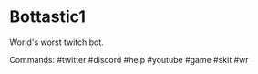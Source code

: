 # Bottastic1
World's worst twitch bot. 


Commands:
#twitter
#discord
#help
#youtube
#game
#skit
#wr
